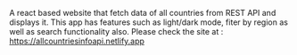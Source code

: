 A react based website that fetch data of all countries from REST API and displays it. 
This app has features such as light/dark mode, fiter by region as well as search functionality also.
Please check  the site at : https://allcountriesinfoapi.netlify.app
